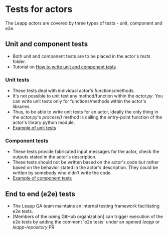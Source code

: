 # Tests for actors

The Leapp actors are covered by three types of tests - unit, component and e2e.

## Unit and component tests

- Both unit and component tests are to be placed in the actor's _tests_ folder.
- Tutorial on [How to write unit and component tests](unit-testing)

### Unit tests

- These tests deal with individual actor's functions/methods.
- It's not possible to unit test any method/function within the *actor.py*. You can write unit tests only for functions/methods within the actor's libraries.
- Thus, to be able to write unit tests for an actor, ideally the only thing in the _actor.py_'s _process()_ method is calling the entry-point function of the actor's library python module.
- [Example of unit tests](https://github.com/oamg/leapp-repository/blob/master/repos/system_upgrade/el7toel8/actors/checkbootavailspace/tests/unit_test.py)

### Component tests

- These tests provide fabricated input messages for the actor, check the outputs stated in the actor's description.
- These tests should not be written based on the actor's code but rather based on the behavior stated in the actor's description. They could be written by somebody who didn't write the code.
- [Example of component tests](https://github.com/oamg/leapp-repository/blob/master/repos/system_upgrade/el7toel8/actors/checknfs/tests/test_checknfs.py)

## End to end (e2e) tests

- The Leapp QA team maintains an internal testing framework facilitating e2e tests.
- [Members of the *oamg* GitHub organization] can trigger execution of the e2e tests by adding the comment 'e2e tests' under an opened *leapp* or *leapp-repository* PR
